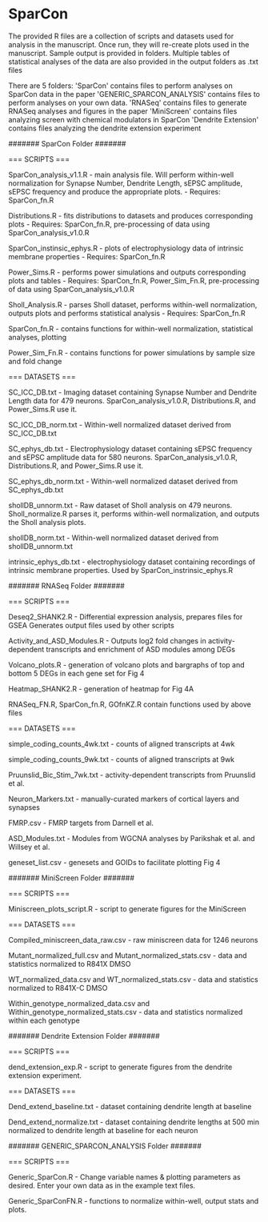 # SparCon

The provided R files are a collection of scripts and datasets used for analysis in the 
manuscript. Once run, they will re-create plots used in the manuscript.
Sample output is provided in folders.
Multiple tables of statistical analyses of the data are also provided in the output 
folders as .txt files

There are 5 folders:
'SparCon' contains files to perform analyses on SparCon data in the paper
'GENERIC_SPARCON_ANALYSIS' contains files to perform analyses on your own data.
'RNASeq' contains files to generate RNASeq analyses and figures in the paper
'MiniScreen' contains files analyzing screen with chemical modulators in SparCon
'Dendrite Extension' contains files analyzing the dendrite extension experiment

####### SparCon Folder ####### 

=== SCRIPTS ===

SparCon_analysis_v1.1.R 	- main analysis file. Will perform within-well normalization 
							for Synapse Number, Dendrite Length, sEPSC amplitude, 
							sEPSC frequency and produce the appropriate plots.
							- Requires: SparCon_fn.R

Distributions.R 			- fits distributions to datasets and produces corresponding 
							plots
							- Requires: SparCon_fn.R, pre-processing of data using 
							SparCon_analysis_v1.0.R

SparCon_instinsic_ephys.R 	- plots of electrophysiology data of intrinsic membrane 
							properties
							- Requires: SparCon_fn.R

Power_Sims.R 				- performs power simulations and outputs corresponding plots 
							and tables
							- Requires: SparCon_fn.R, Power_Sim_Fn.R, pre-processing of 
							data using SparCon_analysis_v1.0.R

Sholl_Analysis.R 			- parses Sholl dataset, performs within-well normalization, 
							outputs plots and performs statistical analysis
							- Requires: SparCon_fn.R

SparCon_fn.R 				- contains functions for within-well normalization, 
							statistical analyses, plotting

Power_Sim_Fn.R 				- contains functions for power simulations by sample size and
							fold change

=== DATASETS ===

SC_ICC_DB.txt 				- Imaging dataset containing Synapse Number and	Dendrite 
							Length data for 479 neurons. SparCon_analysis_v1.0.R, 
							Distributions.R, and Power_Sims.R use it. 

SC_ICC_DB_norm.txt 			- Within-well normalized dataset derived from
							SC_ICC_DB.txt

SC_ephys_db.txt				- Electrophysiology dataset containing sEPSC frequency and
							sEPSC amplitude data for 580 neurons. 
							SparCon_analysis_v1.0.R, Distributions.R, and Power_Sims.R 
							use it.
														
SC_ephys_db_norm.txt 		- Within-well normalized dataset derived from
							SC_ephys_db.txt
							
shollDB_unnorm.txt			- Raw dataset of Sholl analysis on 479 neurons. 
							Sholl_normalize.R parses it, performs within-well
							normalization, and outputs the Sholl analysis plots.

shollDB_norm.txt			- Within-well normalized dataset derived from
							shollDB_unnorm.txt

intrinsic_ephys_db.txt  	- electrophysiology dataset containing recordings of 
							intrinsic membrane properties. 
							Used by SparCon_instrinsic_ephys.R



####### RNASeq Folder ####### 

=== SCRIPTS ===

Deseq2_SHANK2.R          	- Differential expression analysis, prepares files for GSEA
							Generates output files used by other scripts

Activity_and_ASD_Modules.R  - Outputs log2 fold changes in activity-dependent transcripts
							and enrichment of ASD modules among DEGs

Volcano_plots.R      	    - generation of volcano plots and bargraphs of top and bottom 
							5 DEGs in each gene set for Fig 4

Heatmap_SHANK2.R            - generation of heatmap for Fig 4A

RNASeq_FN.R, SparCon_fn.R, GOfnKZ.R contain functions used by above files

=== DATASETS ===

simple_coding_counts_4wk.txt	- counts of aligned transcripts at 4wk

simple_coding_counts_9wk.txt    - counts of aligned transcripts at 9wk

Pruunslid_Bic_Stim_7wk.txt      - activity-dependent transcripts from Pruunslid et al.

Neuron_Markers.txt              - manually-curated markers of cortical layers and synapses

FMRP.csv                        - FMRP targets from Darnell et al.

ASD_Modules.txt                 - Modules from WGCNA analyses by Parikshak et al. 
								and Willsey et al.

geneset_list.csv                - genesets and GOIDs to facilitate plotting Fig 4


####### MiniScreen Folder ####### 

=== SCRIPTS ===

Miniscreen_plots_script.R		- script to generate figures for the MiniScreen

=== DATASETS ===

Compiled_miniscreen_data_raw.csv	- raw miniscreen data for 1246 neurons

Mutant_normalized_full.csv and Mutant_normalized_stats.csv - data and statistics 
normalized to R841X DMSO

WT_normalized_data.csv and WT_normalized_stats.csv - data and statistics normalized to 
R841X-C DMSO

Within_genotype_normalized_data.csv and Within_genotype_normalized_stats.csv - data
and statistics normalized within each genotype

####### Dendrite Extension Folder ####### 

=== SCRIPTS ===

dend_extension_exp.R         	- script to generate figures from the dendrite extension 
								experiment.

=== DATASETS ===

Dend_extend_baseline.txt		- dataset containing dendrite length at baseline

Dend_extend_normalize.txt       - dataset containing dendrite lengths at 500 min 
                                normalized to dendrite length at baseline for each neuron

####### GENERIC_SPARCON_ANALYSIS Folder ####### 

=== SCRIPTS ===

Generic_SparCon.R            	- Change variable names & plotting parameters as desired. 
								Enter your own data as in the example text files.

Generic_SparConFN.R				- functions to normalize within-well, output stats and 
								plots.
